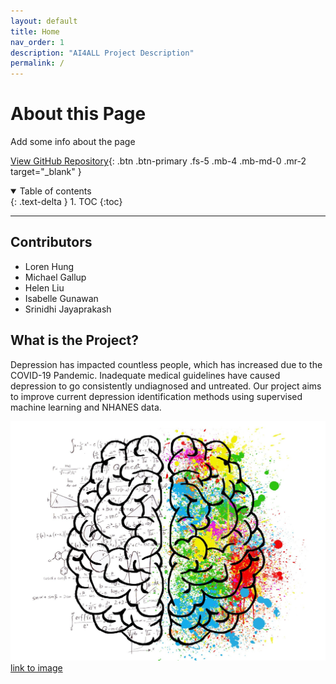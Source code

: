 ```yaml
---
layout: default
title: Home
nav_order: 1
description: "AI4ALL Project Description"
permalink: /
---
```


# About this Page
Add some info about the page

[View GitHub Repository](https://github.com/isabelle926/ai4all_nhanes){: .btn .btn-primary .fs-5 .mb-4 .mb-md-0 .mr-2 target="_blank" }

<details open markdown="block">
  <summary>
    Table of contents
  </summary>
  {: .text-delta }
1. TOC
{:toc}
</details>

---

## Contributors

- Loren Hung
- Michael Gallup
- Helen Liu
- Isabelle Gunawan
- Srinidhi Jayaprakash


## What is the Project?
Depression has impacted countless people, which has increased due to the COVID-19 Pandemic. Inadequate medical guidelines have caused depression to go consistently undiagnosed and untreated. Our project aims to improve current depression identification methods using supervised machine learning and NHANES data.

![](images/brain.jpg)
[link to image](https://pixabay.com/illustrations/brain-mind-psychology-idea-drawing-2062057/)

